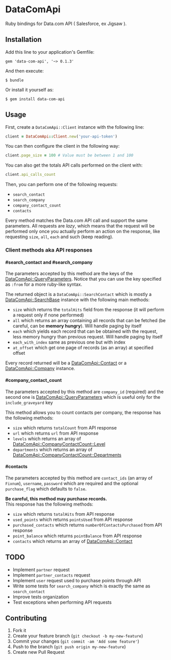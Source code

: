 # DataComApi

Ruby bindings for Data.com API ( Salesforce, ex Jigsaw ).

## Installation

Add this line to your application's Gemfile:

    gem 'data-com-api', '~> 0.1.3'

And then execute:

    $ bundle

Or install it yourself as:

    $ gem install data-com-api

## Usage

First, create a `DataComApi::Client` instance with the following line:

```ruby
client = DataComApi::Client.new('your-api-token')
```

You can then configure the client in the following way:

```ruby
client.page_size = 100 # Value must be between 1 and 100
```

You can also get the totals API calls performed on the client with:

```ruby
client.api_calls_count
```

Then, you can perform one of the following requests:

- `search_contact`
- `search_company`
- `company_contact_count`
- `contacts`

Every method matches the Data.com API call and support the same parameters. All requests are *lazy*,
which means that the request will be performed only once you actually perform an action on the response, like
requesting `size`, `all`, `each` and such (keep reading).

### Client methods aka API responses
#### #search\_contact and #search\_company

The parameters accepted by this method are the keys of the [DataComApi::QueryParameters](https://github.com/Fire-Dragon-DoL/data-com-api/blob/master/lib/data-com-api/query_parameters.rb). Notice that you can use the key specified as `:from` for a more ruby-like
syntax.

The returned object is a `DataComApi::SearchContact` which is mostly a [DataComApi::SearchBase](https://github.com/Fire-Dragon-DoL/data-com-api/blob/master/lib/data-com-api/responses/search_base.rb) instance with the following main methods:
- `size` which returns the `totalHits` field from the response
  (it will perform a request only if none performed)
- `all` which returns an array containing all records that can be fetched
  (be careful, can be **memory hungry**). Will handle paging by itself
- `each` which yields each record that can be obtained with the request, less memory hungry than previous
  request. Will handle paging by itself
- `each_with_index` same as previous one but with index
- `at_offset` which get one page of records (as an array) at specified offset

Every record returned will be a [DataComApi::Contact](https://github.com/Fire-Dragon-DoL/data-com-api/blob/master/lib/data-com-api/contact.rb) or a [DataComApi::Company](https://github.com/Fire-Dragon-DoL/data-com-api/blob/master/lib/data-com-api/company.rb) instance.

#### #company\_contact\_count

The parameters accepted by this method are `company_id` (required) and the second one is [DataComApi::QueryParameters](https://github.com/Fire-Dragon-DoL/data-com-api/blob/master/lib/data-com-api/query_parameters.rb) which is useful only for the `include_graveyard` key

This method allows you to count contacts per company, the response has the following methods:
- `size` which returns `totalCount` from API response
- `url` which returns `url` from API response
- `levels` which returns an array of [DataComApi::CompanyContactCount::Level](https://github.com/Fire-Dragon-DoL/data-com-api/blob/master/lib/data-com-api/company_contact_count/level.rb)
- `departments` which returns an array of [DataComApi::CompanyContactCount::Departments](https://github.com/Fire-Dragon-DoL/data-com-api/blob/master/lib/data-com-api/company_contact_count/department.rb)

#### #contacts

The parameters accepted by this method are `contact_ids` (an array of `Fixnum`), `username`, `password`
which are required and the optional `purchase_flag` which defaults to `false`.

**Be careful, this method may purchase records.**  
This response has the following methods:
- `size` which returns `totalHits` from API response
- `used_points` which returns `pointsUsed` from API response
- `purchased_contacts` which returns `numberOfContactsPurchased` from API response
- `point_balance` which returns `pointBalance` from API response
- `contacts` which returns an array of [DataComApi::Contact](https://github.com/Fire-Dragon-DoL/data-com-api/blob/master/lib/data-com-api/contact.rb)

## TODO

- Implement `partner` request
- Implement `partner_contacts` request
- Implement `user` request used to purchase points through API
- Write some tests for `search_company` which is exactly the same as
  `search_contact`
- Improve tests organization
- Test exceptions when performing API requests

## Contributing

1. Fork it
2. Create your feature branch (`git checkout -b my-new-feature`)
3. Commit your changes (`git commit -am 'Add some feature'`)
4. Push to the branch (`git push origin my-new-feature`)
5. Create new Pull Request
